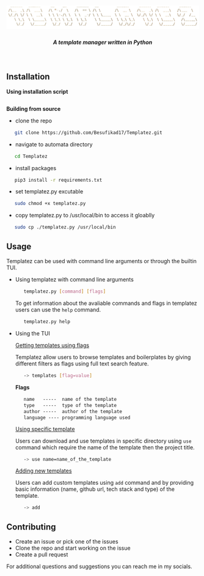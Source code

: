 <h1 align="center">
  <img src="media/logo.png">
  <h5 align="center"> A template manager written in Python </h5>
</h1><br>

## Installation

**Using installation script**

```bash

```

**Building from source**

- clone the repo
```bash
   git clone https://github.com/Besufikad17/Templatez.git 
```
- navigate to automata directory
```bash 
   cd Templatez
```
- install packages
```bash
   pip3 install -r requirements.txt
```
- set templatez.py excutable
```bash 
   sudo chmod +x templatez.py   
```
- copy templatez.py to /usr/local/bin to access it gloablly
```bash
   sudo cp ./templatez.py /usr/local/bin
```

## Usage

Templatez can be used with command line arguments or through the builtin TUI.

- Using templatez with command line arguments

   ```bash
      templatez.py [command] [flags]
   ```
   To get information about the avaliable commands and flags in templatez users can use the `help` command. 

   ```bash
      templatez.py help
   ```

- Using the TUI

   <u>Getting templates using flags</u>

   Templatez allow users to browse templates and boilerplates by giving different filters as flags using full text search feature.

   ```bash
      -> templates [flag=value]
   ``` 
   **Flags** <br>
   ```
      name   -----  name of the template 
      type   -----  type of the template 
      author -----  author of the template 
      language ---- programming language used 
   ```

   <u>Using specific template</u>

   Users can download and use templates in specific directory using `use` command which require the name of the template then the project title.

   ```bash
      -> use name=name_of_the_template
   ``` 
  
   <u>Adding new templates</u>

   Users can add custom templates using `add` command and by providing basic information (name, github url, tech stack and type) of the template.

   ```bash
      -> add
   ``` 

## Contributing

- Create an issue or pick one of the issues
- Clone the repo and start working on the issue
- Create a pull request 

For additional questions and suggestions you can reach me in my socials.
   




